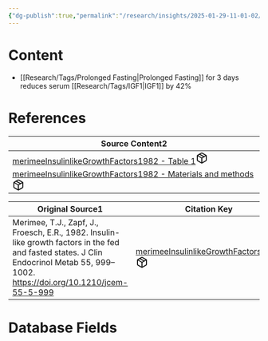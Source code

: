 ```yaml
---
{"dg-publish":true,"permalink":"/research/insights/2025-01-29-11-01-02/","updated":"2025-01-29T11:01:02-05:00"}
---
```


# Content
- [[Research/Tags/Prolonged Fasting\|Prolonged Fasting]] for 3 days reduces serum [[Research/Tags/IGF1\|IGF1]] by 42%
# References
<div><table class="dataview table-view-table"><thead class="table-view-thead"><tr class="table-view-tr-header"><th class="table-view-th"><span>Source Content</span><span class="dataview small-text">2</span></th></tr></thead><tbody class="table-view-tbody"><tr><td><span><a data-tooltip-position="top" aria-label="Research/Source Content/merimeeInsulinlikeGrowthFactors1982 - Table 1.md" data-href="Research/Source Content/merimeeInsulinlikeGrowthFactors1982 - Table 1.md" href="Research/Source Content/merimeeInsulinlikeGrowthFactors1982 - Table 1.md" class="internal-link" target="_blank" rel="noopener nofollow" fileclass-name="Research Links">merimeeInsulinlikeGrowthFactors1982 - Table 1</a><a class="metadata-menu fileclass-icon"><svg xmlns="http://www.w3.org/2000/svg" width="24" height="24" viewBox="0 0 24 24" fill="none" stroke="currentColor" stroke-width="2" stroke-linecap="round" stroke-linejoin="round" class="svg-icon lucide-package"><path d="m7.5 4.27 9 5.15"></path><path d="M21 8a2 2 0 0 0-1-1.73l-7-4a2 2 0 0 0-2 0l-7 4A2 2 0 0 0 3 8v8a2 2 0 0 0 1 1.73l7 4a2 2 0 0 0 2 0l7-4A2 2 0 0 0 21 16Z"></path><path d="m3.3 7 8.7 5 8.7-5"></path><path d="M12 22V12"></path></svg></a></span></td></tr><tr><td><span><a data-tooltip-position="top" aria-label="Research/Source Content/merimeeInsulinlikeGrowthFactors1982 - Materials and methods.md" data-href="Research/Source Content/merimeeInsulinlikeGrowthFactors1982 - Materials and methods.md" href="Research/Source Content/merimeeInsulinlikeGrowthFactors1982 - Materials and methods.md" class="internal-link" target="_blank" rel="noopener nofollow" fileclass-name="Research Links">merimeeInsulinlikeGrowthFactors1982 - Materials and methods</a><a class="metadata-menu fileclass-icon"><svg xmlns="http://www.w3.org/2000/svg" width="24" height="24" viewBox="0 0 24 24" fill="none" stroke="currentColor" stroke-width="2" stroke-linecap="round" stroke-linejoin="round" class="svg-icon lucide-package"><path d="m7.5 4.27 9 5.15"></path><path d="M21 8a2 2 0 0 0-1-1.73l-7-4a2 2 0 0 0-2 0l-7 4A2 2 0 0 0 3 8v8a2 2 0 0 0 1 1.73l7 4a2 2 0 0 0 2 0l7-4A2 2 0 0 0 21 16Z"></path><path d="m3.3 7 8.7 5 8.7-5"></path><path d="M12 22V12"></path></svg></a></span></td></tr></tbody></table></div><div><table class="dataview table-view-table"><thead class="table-view-thead"><tr class="table-view-tr-header"><th class="table-view-th"><span>Original Source</span><span class="dataview small-text">1</span></th><th class="table-view-th"><span>Citation Key</span></th></tr></thead><tbody class="table-view-tbody"><tr><td><span>Merimee, T.J., Zapf, J., Froesch, E.R., 1982. Insulin-like growth factors in the fed and fasted states. J Clin Endocrinol Metab 55, 999–1002. <a rel="noopener nofollow" class="external-link" href="https://doi.org/10.1210/jcem-55-5-999" target="_blank">https://doi.org/10.1210/jcem-55-5-999</a></span></td><td><span><a data-tooltip-position="top" aria-label="Research/Evidence Sources/merimeeInsulinlikeGrowthFactors1982.md" data-href="Research/Evidence Sources/merimeeInsulinlikeGrowthFactors1982.md" href="Research/Evidence Sources/merimeeInsulinlikeGrowthFactors1982.md" class="internal-link" target="_blank" rel="noopener nofollow" fileclass-name="Research Links">merimeeInsulinlikeGrowthFactors1982</a><a class="metadata-menu fileclass-icon"><svg xmlns="http://www.w3.org/2000/svg" width="24" height="24" viewBox="0 0 24 24" fill="none" stroke="currentColor" stroke-width="2" stroke-linecap="round" stroke-linejoin="round" class="svg-icon lucide-package"><path d="m7.5 4.27 9 5.15"></path><path d="M21 8a2 2 0 0 0-1-1.73l-7-4a2 2 0 0 0-2 0l-7 4A2 2 0 0 0 3 8v8a2 2 0 0 0 1 1.73l7 4a2 2 0 0 0 2 0l7-4A2 2 0 0 0 21 16Z"></path><path d="m3.3 7 8.7 5 8.7-5"></path><path d="M12 22V12"></path></svg></a></span></td></tr></tbody></table></div>

# Database Fields